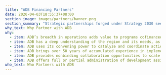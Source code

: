 ```yaml
---
title: "ADB Financing Partners"
date: 2020-04-03T18:55:37+08:00
section_image: images/partners/banner.png
section_summary: "Strategic partnerships forged under Strategy 2030 seem to be on the right track, taking a stronger focus on country ownership and paying greater attention to transparency and mutual accountability. But these partnerships are only as good as the partners involved. ADB partners with international development agencies, multilateral and bilateral institutions, the private sector, and other emerging development partners. This section highlights the financing partners with active projects in 2019."
why_text: Why Partner with ADB
why: 
  - item: ADB’s breadth in operations adds value to programs cofinanced with partners
  - item: ADB has a deep understanding of the region and its needs, as well as close and tested relationships with its member countries
  - item: ADB uses its convening power to catalyze and coordinate action on development challenges while creating synergies among various public and private development initiatives
  - item: ADB brings over 50 years of accumulated experience in implementing projects across multiple sectors and thematic issues of strategic importance
  - item: ADB provides nonbinding collaboration opportunities to scale up and promote local, national, and regional development projects and programs
  - item: ADB offers full or partial administration of development assistance
who_text: Who Partners with ADB
---
```


